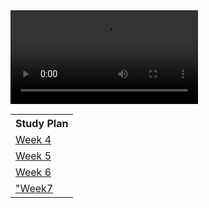 <div id="video_wrapper">
  <video autoplay loop>
    <source src="https://drive.google.com/uc?export=view&id=1yu8vMieQ1izOmW9Vj1zJ3ybCQw_AVsLT" type="video/mp4">
  </video>
</div>

<table>
   <tr>
    <th>Study Plan</th>
   </tr>
   
   <tr>
    <td><a href="">Week 4</a></td>
   </tr>
   
   <tr>
    <td><a href="">Week 5</a></td>
   </tr>
  
   <tr>
    <td><a href="">Week 6</a></td>
   </tr>
  
   <tr>
    <td><a href="">"Week7</a></td>
   </tr>
